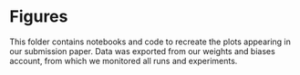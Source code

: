 # Figures

This folder contains notebooks and code to recreate the plots appearing in our submission paper. Data was exported from our weights and biases account, from which we monitored all runs and experiments. 
